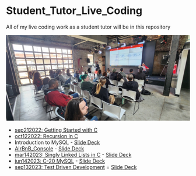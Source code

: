 # Student_Tutor_Live_Coding
All of my live coding work as a student tutor will be in this repository

<img src="https://raw.githubusercontent.com/bsbanotto/Student_Tutor_Live_Coding/main/Images/image000001.jpg" title="LiveCode" alt="LiveCode"/>

- <a href="https://github.com/bsbanotto/Student_Tutor_Live_Coding/tree/main/sep212022">sep212022: Getting Started with C</a>
- <a href="https://github.com/bsbanotto/Student_Tutor_Live_Coding/tree/main/oct122022">oct122022: Recursion in C</a>
- Introduction to MySQL - <a href="https://docs.google.com/presentation/d/1tYabiK34JEIz597PoZ5_wAsBsF0WE9OBC3yMx8Y4Gnk/edit?usp=sharing">Slide Deck</a>
- <a href="https://github.com/bsbanotto/Student_Tutor_Live_Coding/tree/main/AirBnB_Console">AirBnB_Console</a> - <a href="https://docs.google.com/presentation/d/1aqmkpuygVJZFq8MaVDUN9bdbhC86diIt8XZOyDfSDcY/edit?usp=sharing">Slide Deck</a>
- <a href="https://github.com/bsbanotto/Student_Tutor_Live_Coding/tree/main/mar142023">mar142023: Singly Linked Lists in C</a> - <a href="https://docs.google.com/presentation/d/1XfIiSFBG5tR7DUsEf3_dFCY4vPDKzmHHFeXucpl3q3k/edit?usp=sharing">Slide Deck</a>
- <a href="https://github.com/bsbanotto/Student_Tutor_Live_Coding/tree/main/jun142023">jun142023: C-20 MySQL</a> - <a href="https://docs.google.com/presentation/d/13bjJzGrn9rWrNtmuKVGWPuaHq9w3Pu3kBlJnuCNqgwI/edit?usp=sharing">Slide Deck</a>
- <a href="https://github.com/bsbanotto/Student_Tutor_Live_Coding/tree/main/sep132023">sep132023: Test Driven Development</a> = <a href="https://docs.google.com/presentation/d/1RB_EgONwfpmQINvSHrrjRW0i8WVemDeDg9gRgSasOm8/edit?usp=drive_link">Slide Deck</a>

